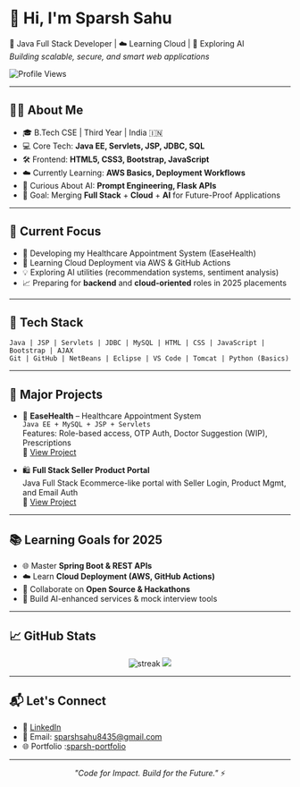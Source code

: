 
# 👋 Hi, I'm Sparsh Sahu

🚀 Java Full Stack Developer | ☁️ Learning Cloud | 🧠 Exploring AI  
*Building scalable, secure, and smart web applications*

![Profile Views](https://komarev.com/ghpvc/?username=sparsh-15&label=Profile%20views&color=0e75b6&style=flat)


---

## 👨‍💻 About Me

- 🎓 B.Tech CSE | Third Year | India 🇮🇳  
- 💻 Core Tech: **Java EE, Servlets, JSP, JDBC, SQL**  
- 🛠️ Frontend: **HTML5, CSS3, Bootstrap, JavaScript**  
- ☁️ Currently Learning: **AWS Basics, Deployment Workflows**  
- 🤖 Curious About AI: **Prompt Engineering, Flask APIs**  
- 🔭 Goal: Merging **Full Stack** + **Cloud** + **AI** for Future-Proof Applications  

---

## 🚀 Current Focus

- 🔨 Developing my Healthcare Appointment System (EaseHealth)  
- 🧠 Learning Cloud Deployment via AWS & GitHub Actions  
- 💡 Exploring AI utilities (recommendation systems, sentiment analysis)  
- 📈 Preparing for **backend** and **cloud-oriented** roles in 2025 placements  

---

## 🧰 Tech Stack

```
Java | JSP | Servlets | JDBC | MySQL | HTML | CSS | JavaScript | Bootstrap | AJAX  
Git | GitHub | NetBeans | Eclipse | VS Code | Tomcat | Python (Basics) 
```

---

## 🧩 Major Projects

- 🔷 **EaseHealth** – Healthcare Appointment System  
  `Java EE + MySQL + JSP + Servlets`  
  Features: Role-based access, OTP Auth, Doctor Suggestion (WIP), Prescriptions  
  🔗 [View Project](https://github.com/sparsh-15/EaseHealth)

- 🛍️ **Full Stack Seller Product Portal**  
  Java Full Stack Ecommerce-like portal with Seller Login, Product Mgmt, and Email Auth  
  🔗 [View Project](https://github.com/sparshsahu/seller-portal)

---

## 📚 Learning Goals for 2025

- 🌐 Master **Spring Boot & REST APIs**  
- ☁️ Learn **Cloud Deployment (AWS, GitHub Actions)**  
- 🤝 Collaborate on **Open Source & Hackathons**  
- 🧠 Build AI-enhanced services & mock interview tools  

---

## 📈 GitHub Stats

<p align="center">
  <img src="https://github-readme-streak-stats.herokuapp.com?user=sparsh-15&theme=default" alt="streak"/>
  <img src="https://github-readme-stats.vercel.app/api?username=sparsh-15&show_icons=true&theme=default" />
</p>

---

## 📬 Let's Connect

- 💼 [LinkedIn](https://linkedin.com/in/sparsh-sahu-b934a6243)  
- 💌 Email: sparshsahu8435@gmail.com  
- 🌐 Portfolio :[sparsh-portfolio](https://sparsh-portfolio-sigma-fawn-15.vercel.app/) 

---

<p align="center">
  <i>"Code for Impact. Build for the Future."</i> ⚡
</p>
